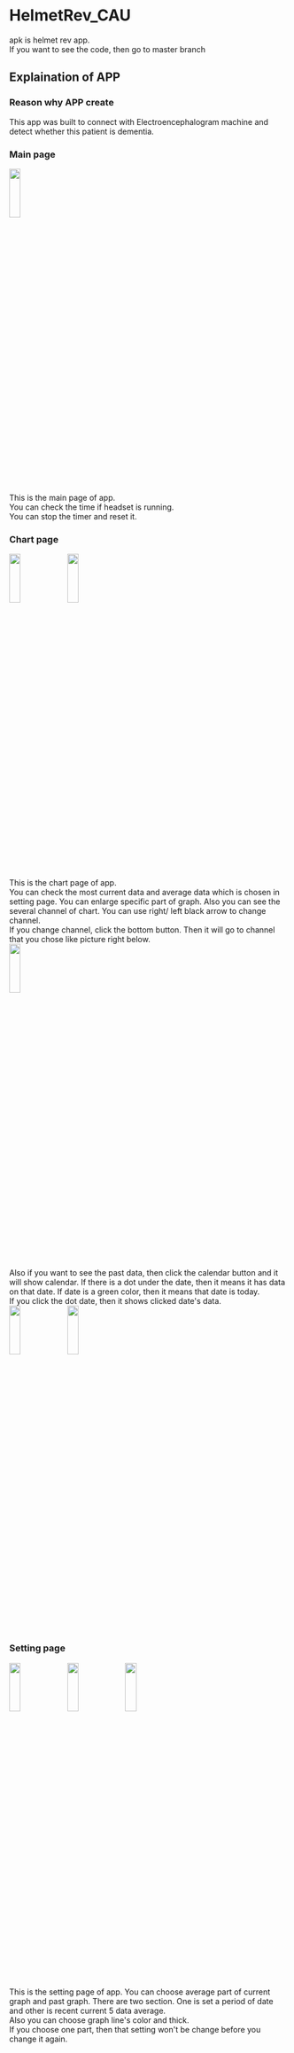 # HelmetRev_CAU

apk is helmet rev app.  
If you want to see the code, then go to master branch   

## Explaination of APP
### Reason why APP create   
This app was built to connect with Electroencephalogram machine and detect whether this patient is dementia.    
### Main page
<img src=https://user-images.githubusercontent.com/32812045/150591477-25668601-6575-4755-809e-94493f5fe6b9.png width="20%" height="15%" ></img>   
This is the main page of app.   
You can check the time if headset is running.   
You can stop the timer and reset it.   
### Chart page
<img src=https://user-images.githubusercontent.com/32812045/150593278-9f4da73d-a206-4357-a0c7-50dd7293b642.png width="20%" height="15%" ></img>
<img src=https://user-images.githubusercontent.com/32812045/150591871-65eb9fe4-9ec4-4918-a699-53f3a5850c4b.png width="20%" height="15%" ></img>   
This is the chart page of app.   
You can check the most current data and average data which is chosen in setting page.
You can enlarge specific part of graph. Also you can see the several channel of chart. You can use right/ left black arrow to change channel.   
If you change channel, click the bottom button. Then it will go to channel that you chose like picture right below.   
<img src=https://user-images.githubusercontent.com/32812045/150592616-9e9429fa-2682-43b3-9901-fd69ccc66dd6.png width="20%" height="15%" ></img>   
Also if you want to see the past data, then click the calendar button and it will show calendar. If there is a dot under the date, then it means it has data on that date. If date is a green color, then it means that date is today.   
If you click the dot date, then it shows clicked date's data.   
<img src=https://user-images.githubusercontent.com/32812045/150593089-4dfbcc7f-008d-4d64-a272-95b8b8a2892c.png width="20%" height="15%" ></img>
<img src=https://user-images.githubusercontent.com/32812045/150592259-b3b5d79e-6eae-40b2-9498-aef19f7e3a01.png width="20%" height="15%" ></img>   
### Setting page
<img src=https://user-images.githubusercontent.com/32812045/150593652-adc95bf7-1d11-4e3e-a53a-991d662cda8f.png width="20%" height="15%" ></img>
<img src=https://user-images.githubusercontent.com/32812045/150592754-bfd27781-01da-4d22-af4d-5b65aeebb66f.png width="20%" height="15%" ></img>
<img src=https://user-images.githubusercontent.com/32812045/150592760-dd8124f9-8127-4100-8980-b7423cf5110a.png width="20%" height="15%" ></img>   
This is the setting page of app.
You can choose average part of current graph and past graph. There are two section. One is set a period of date and other is recent current 5 data average.   
Also you can choose graph line's color and thick.   
If you choose one part, then that setting won't be change before you change it again.
